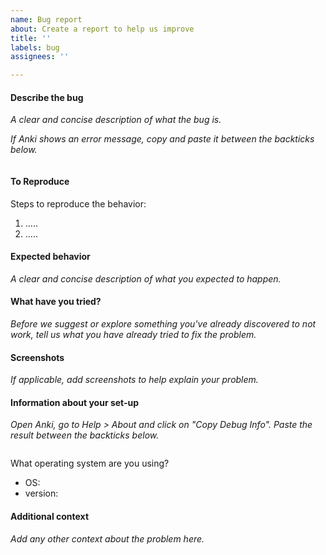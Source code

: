 ```yaml
---
name: Bug report
about: Create a report to help us improve
title: ''
labels: bug
assignees: ''

---
```


#### Describe the bug
*A clear and concise description of what the bug is.*

*If Anki shows an error message, copy and paste it between the backticks below.*
```python

```

#### To Reproduce
Steps to reproduce the behavior:
1. .....
2. .....

#### Expected behavior
*A clear and concise description of what you expected to happen.*

#### What have you tried?
*Before we suggest or explore something you've already discovered to not work, tell us what you have already tried to fix the problem.*

#### Screenshots
*If applicable, add screenshots to help explain your problem.*

#### Information about your set-up
*Open Anki, go to Help > About and click on "Copy Debug Info". Paste the result between the backticks below.*
```

```

What operating system are you using?
- OS:
- version:

#### Additional context
*Add any other context about the problem here.*
